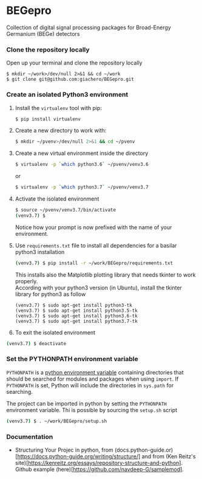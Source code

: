 # BEGepro
Collection of digital signal processing packages for Broad-Energy Germanium (BEGe) detectors

### Clone the repository locally
Open up your terminal and clone the repository locally
```
$ mkdir ~/work>/dev/null 2>&1 && cd ~/work
$ git clone git@github.com:giachero/BEGepro.git
```

### Create an isolated Python3 environment
1. Install the ```virtualenv``` tool with pip:
   ```bash
   $ pip install virtualenv
   ```
2. Create a new directory to work with:
   ```bash
   $ mkdir ~/pvenv>/dev/null 2>&1 && cd ~/pvenv
   ```
 3. Create a new virtual environment inside the directory
    ```bash
    $ virtualenv -p `which python3.6` ~/pvenv/venv3.6
    ```
    or 
    
    ```bash
    $ virtualenv -p `which python3.7` ~/pvenv/venv3.7
    ```
 4. Activate the isolated environment
    ```bash
    $ source ~/pvenv/venv3.7/bin/activate
    (venv3.7) $ 
    ```
    Notice how your prompt is now prefixed with the name of your environment.
    
 5. Use ```requirements.txt``` file to install all dependencies for a basilar python3 installation
    ```bash
    (venv3.7) $ pip install -r ~/work/BEGepro/requirements.txt 
    ```
    This installs also the Matplotlib plotting library that needs tkinter to work properly.  
    According with your python3 version (in Ubuntu), install the tkinter library for python3 as follow
    ```
    (venv3.7) $ sudo apt-get install python3-tk
    (venv3.7) $ sudo apt-get install python3.5-tk
    (venv3.7) $ sudo apt-get install python3.6-tk
    (venv3.7) $ sudo apt-get install python3.7-tk
    ```
  6. To exit the isolated environment
  ```bash
  (venv3.7) $ deactivate
  ```
    
### Set the PYTHONPATH environment variable
`PYTHONPATH` is a [python environment variable](https://docs.python.org/3/using/cmdline.html#environment-variables) containing directories that should be searched for modules and packages when using ```import```. If ```PYTHONPATH``` is set, Python will include the directories in ```sys.path``` for searching.  

The project can be imported in python by setting the `PYTHONPATH` environment variable. Thi is possible by sourcing the `setup.sh` script

```bash
(venv3.7) $ . ~/work/BEGepro/setup.sh
```

### Documentation
* Structuring Your Projec in python, from (docs.python-guide.or)[https://docs.python-guide.org/writing/structure/] and from (Ken Reitz's site)[https://kenreitz.org/essays/repository-structure-and-python]. Github example (here)[https://github.com/navdeep-G/samplemod]. 

